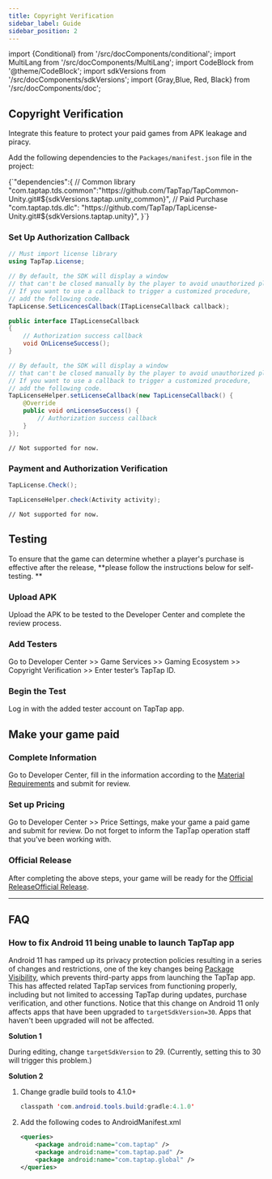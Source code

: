 ```yaml
---
title: Copyright Verification
sidebar_label: Guide
sidebar_position: 2
---
```


import {Conditional} from '/src/docComponents/conditional';
import MultiLang from '/src/docComponents/MultiLang';
import CodeBlock from '@theme/CodeBlock';
import sdkVersions from '/src/docComponents/sdkVersions';
import {Gray,Blue, Red, Black} from '/src/docComponents/doc';

## Copyright Verification

<Gray>Integrate this feature to protect your paid games from APK leakage and piracy.</Gray>

Add the following dependencies to the `Packages/manifest.json` file in the project:

<CodeBlock className="json">
{`"dependencies":{
// Common library
"com.taptap.tds.common":"https://github.com/TapTap/TapCommon-Unity.git#${sdkVersions.taptap.unity_common}",
// Paid Purchase
"com.taptap.tds.dlc": "https://github.com/TapTap/TapLicense-Unity.git#${sdkVersions.taptap.unity}",
}`}
</CodeBlock>

### Set Up Authorization Callback

<MultiLang>

```cs
// Must import license library
using TapTap.License;

// By default, the SDK will display a window
// that can't be closed manually by the player to avoid unauthorized players from entering the game.
// If you want to use a callback to trigger a customized procedure,
// add the following code.
TapLicense.SetLicencesCallback(ITapLicenseCallback callback);

public interface ITapLicenseCallback
{
    // Authorization success callback
    void OnLicenseSuccess();
}

```

```java
// By default, the SDK will display a window
// that can't be closed manually by the player to avoid unauthorized players from entering the game.
// If you want to use a callback to trigger a customized procedure,
// add the following code.
TapLicenseHelper.setLicenseCallback(new TapLicenseCallback() {
    @Override
    public void onLicenseSuccess() {
        // Authorization success callback
    }
});
```

```objc
// Not supported for now.
```

</MultiLang>

### Payment and Authorization Verification

<MultiLang>

```cs
TapLicense.Check();
```

```java
TapLicenseHelper.check(Activity activity);
```

```objc
// Not supported for now.
```
</MultiLang>

## Testing

To ensure that the game can determine whether a player's purchase is effective after the release, **please follow the instructions below for self-testing. **

### Upload APK

Upload the APK to be tested to the Developer Center and complete the review process.

### Add Testers

Go to Developer Center >> <Blue>Game Services</Blue> >> <Blue>Gaming Ecosystem</Blue> >> <Blue>Copyright Verification</Blue> >> Enter tester’s TapTap ID.

### Begin the Test

Log in with the added tester account on TapTap app.

## Make your game paid

### Complete Information

Go to Developer Center, fill in the information according to the [Material Requirements](/store/store-material/) and submit for review.

### Set up Pricing

Go to Developer Center >> <Blue>Price Settings</Blue>, make your game a paid game and submit for review. Do not forget to inform the TapTap operation staff that you’ve been working with.

### Official Release

After completing the above steps, your game will be ready for the <Conditional region='cn'>[Official Release](/store/store-release/)</Conditional><Conditional region='global'>[Official Release](/store/store-publish-game)</Conditional>.


---

## FAQ

### How to fix Android 11 being unable to launch TapTap app

Android 11 has ramped up its privacy protection policies resulting in a series of changes and restrictions, one of the key changes being [Package Visibility](https://developer.android.com/about/versions/11/privacy/package-visibility), which prevents third-party apps from launching the TapTap app. This has affected related TapTap services from functioning properly, including but not limited to accessing TapTap during updates, purchase verification, and other functions. Notice that this change on Android 11 only affects apps that have been upgraded to `targetSdkVersion=30`. Apps that haven't been upgraded will not be affected.

**Solution 1**

During editing, change `targetSdkVersion` to 29. (Currently, setting this to 30 will trigger this problem.)

**Solution 2**

1. Change gradle build tools to 4.1.0+

    ```java
    classpath 'com.android.tools.build:gradle:4.1.0'
    ```

2. Add the following codes to AndroidManifest.xml

    ```xml
    <queries>
        <package android:name="com.taptap" />
        <package android:name="com.taptap.pad" />
        <package android:name="com.taptap.global" />
    </queries>
    ```
